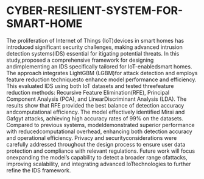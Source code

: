 # CYBER-RESILIENT-SYSTEM-FOR-SMART-HOME

The proliferation of Internet of Things (IoT)devices in smart homes has introduced significant security challenges, making advanced intrusion detection systems(IDS) essential for itigating potential threats. In this study,proposed a comprehensive framework for designing andimplementing an IDS specifically tailored for IoT-enabledsmart homes. The approach integrates LightGBM (LGBM)for attack detection and employs feature reduction techniquesto enhance model performance and efficiency. This evaluated IDS using both IoT datasets and tested threefeature reduction methods: Recursive Feature Elimination(RFE), Principal Component Analysis (PCA), and LinearDiscriminant Analysis (LDA). The results show that RFE provided the best balance of detection accuracy andcomputational efficiency. The model effectively identified Mirai and Gafgyt attacks, achieving high accuracy rates of 99% on the datasets. Compared to previous systems, modeldemonstrated superior performance with reducedcomputational overhead, enhancing both detection accuracy and operational efficiency. Privacy and securityconsiderations were carefully addressed throughout the design process to ensure user data protection and compliance with relevant regulations. Future work will focus onexpanding the model’s capability to detect a broader range ofattacks, improving scalability, and integrating advanced IoTtechnologies to further refine the IDS framework.
